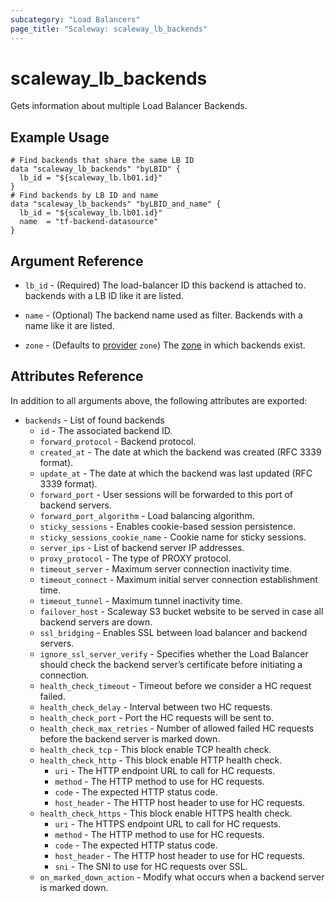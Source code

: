 ```yaml
---
subcategory: "Load Balancers"
page_title: "Scaleway: scaleway_lb_backends"
---
```


# scaleway_lb_backends

Gets information about multiple Load Balancer Backends.

## Example Usage

```hcl
# Find backends that share the same LB ID
data "scaleway_lb_backends" "byLBID" {
  lb_id = "${scaleway_lb.lb01.id}"
}
# Find backends by LB ID and name
data "scaleway_lb_backends" "byLBID_and_name" {
  lb_id = "${scaleway_lb.lb01.id}"
  name  = "tf-backend-datasource"
}
```

## Argument Reference

- `lb_id` - (Required) The load-balancer ID this backend is attached to. backends with a LB ID like it are listed.

- `name` - (Optional) The backend name used as filter. Backends with a name like it are listed.

- `zone` - (Defaults to [provider](../index.md#zone) `zone`) The [zone](../guides/regions_and_zones.md#zones) in which backends exist.

## Attributes Reference

In addition to all arguments above, the following attributes are exported:

- `backends` - List of found backends
    - `id` - The associated backend ID.
    - `forward_protocol` - Backend protocol.
    - `created_at` - The date at which the backend was created (RFC 3339 format).
    - `update_at` - The date at which the backend was last updated (RFC 3339 format).
    - `forward_port` - User sessions will be forwarded to this port of backend servers.
    - `forward_port_algorithm` - Load balancing algorithm.
    - `sticky_sessions` - Enables cookie-based session persistence.
    - `sticky_sessions_cookie_name` - Cookie name for sticky sessions.
    - `server_ips` - List of backend server IP addresses.
    - `proxy_protocol` - The type of PROXY protocol.
    - `timeout_server` - Maximum server connection inactivity time.
    - `timeout_connect` - Maximum initial server connection establishment time.
    - `timeout_tunnel` - Maximum tunnel inactivity time.
    - `failover_host` - Scaleway S3 bucket website to be served in case all backend servers are down.
    - `ssl_bridging` - Enables SSL between load balancer and backend servers.
    - `ignore_ssl_server_verify` - Specifies whether the Load Balancer should check the backend server’s certificate before initiating a connection.
    - `health_check_timeout` - Timeout before we consider a HC request failed.
    - `health_check_delay` - Interval between two HC requests.
    - `health_check_port` - Port the HC requests will be sent to.
    - `health_check_max_retries` - Number of allowed failed HC requests before the backend server is marked down.
    - `health_check_tcp` - This block enable TCP health check.
    - `health_check_http` - This block enable HTTP health check.
        - `uri` - The HTTP endpoint URL to call for HC requests.
        - `method` - The HTTP method to use for HC requests.
        - `code` - The expected HTTP status code.
        - `host_header` -  The HTTP host header to use for HC requests.
    - `health_check_https` - This block enable HTTPS health check.
        - `uri` - The HTTPS endpoint URL to call for HC requests.
        - `method` - The HTTP method to use for HC requests.
        - `code` - The expected HTTP status code.
        - `host_header` - The HTTP host header to use for HC requests.
        - `sni` - The SNI to use for HC requests over SSL.
    - `on_marked_down_action` - Modify what occurs when a backend server is marked down.
